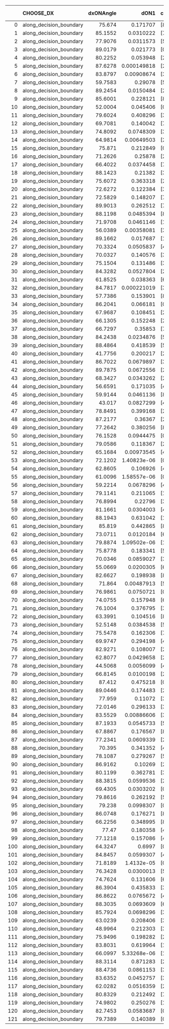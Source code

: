 |     | CHOOSE_DX               |   dxONAngle |        dON1 | cIDON1   |   dON_patch_1 |   nTON |         dON |   dxOFFAngle |       dOFF1 | cIDOFF1   |   dOFF_patch_1 |   nTOFF |        dOFF | SUCCESS   |   nExp |   dual_point_id |   subpoint_time_seconds |   total_execution_time |        logp |         dOFF/dON | Vote dOFF>dON   |
|----:|:------------------------|------------:|------------:|:---------|--------------:|-------:|------------:|-------------:|------------:|:----------|---------------:|--------:|------------:|:----------|-------:|----------------:|------------------------:|-----------------------:|------------:|-----------------:|:----------------|
|   0 | along_decision_boundary |     75.674  | 0.171707    | [8 9]    |   0.171707    |      1 | 0.171707    |      77.9077 | 0.0374459   | [8 9]     |    0.0374459   |       1 | 0.0374459   | False     |      1 |               2 |                1.49774  |                3.53773 |  0          |      0.21808     | False           |
|   1 | along_decision_boundary |     85.1552 | 0.0310222   | [7 9]    |   0.0310222   |      1 | 0.0310222   |      89.9161 | 0.0609123   | [7 9]     |    0.0609123   |       1 | 0.0609123   | True      |      2 |               4 |                0.99078  |                5.89508 | -0.5        |      1.96351     | True            |
|   2 | along_decision_boundary |     77.9076 | 0.0311573   | [5 7]    |   0.0311573   |      1 | 0.0311573   |      68.7885 | 0.602326    | [5 7]     |    0.602326    |       1 | 0.602326    | True      |      3 |               5 |                2.68587  |                8.58482 | -0          |     19.3318      | True            |
|   3 | along_decision_boundary |     89.0179 | 0.021773    | [0 9]    |   0.021773    |      1 | 0.021773    |      59.2658 | 0.00020769  | [1 9]     |    0.00020769  |       1 | 0.00020769  | False     |      4 |               7 |                0.774441 |               10.6839  | -0.166667   |      0.00953887  | False           |
|   4 | along_decision_boundary |     80.2252 | 0.053948    | [2 6]    |   0.053948    |      1 | 0.053948    |      80.864  | 0.136284    | [2 6]     |    0.136284    |       1 | 0.136284    | True      |      5 |              12 |                2.10958  |               17.0585  | -0          |      2.52621     | True            |
|   5 | along_decision_boundary |     87.6278 | 0.000149818 | [2 6]    |   0.000149818 |      1 | 0.000149818 |      88.1038 | 0.000189272 | [2 6]     |    0.000189272 |       1 | 0.000189272 | True      |      6 |              13 |                0.651922 |               17.7154  | -0.1        |      1.26335     | True            |
|   6 | along_decision_boundary |     83.8797 | 0.00908674  | [3 6]    |   0.00908674  |      1 | 0.00908674  |      74.0514 | 0.104887    | [3 6]     |    0.104887    |       1 | 0.104887    | True      |      7 |              14 |                1.14142  |               18.8638  | -0.333333   |     11.5429      | True            |
|   7 | along_decision_boundary |     59.7583 | 0.29078     | [5 7]    |   0.29078     |      1 | 0.29078     |      42.1059 | 0.158744    | [5 7]     |    0.158744    |       1 | 0.158744    | False     |      8 |              15 |                2.45994  |               21.3277  | -0.642857   |      0.545926    | False           |
|   8 | along_decision_boundary |     89.2454 | 0.0150484   | [2 7]    |   0.0150484   |      1 | 0.0150484   |      84.4238 | 0.0378896   | [2 7]     |    0.0378896   |       1 | 0.0378896   | True      |      9 |              16 |                0.781729 |               22.1144  | -0.25       |      2.51785     | True            |
|   9 | along_decision_boundary |     85.6001 | 0.228121    | [8 9]    |   0.228121    |      1 | 0.228121    |      75.0904 | 0.0919104   | [8 9]     |    0.0919104   |       1 | 0.0919104   | False     |     10 |              19 |                1.10857  |               27.3039  | -0.5        |      0.402903    | False           |
|  10 | along_decision_boundary |     52.0004 | 0.045406    | [0 8]    |   0.045406    |      1 | 0.045406    |      56.5336 | 2.15943e-05 | [1 8]     |    2.15943e-05 |       1 | 2.15943e-05 | False     |     11 |              20 |                0.627707 |               27.9356  | -0.2        |      0.000475582 | False           |
|  11 | along_decision_boundary |     79.6024 | 0.408296    | [3 6]    |   0.408296    |      1 | 0.408296    |      77.1035 | 0.137418    | [3 6]     |    0.137418    |       1 | 0.137418    | False     |     12 |              23 |                1.71908  |               34.7805  | -0.0454545  |      0.336565    | False           |
|  12 | along_decision_boundary |     69.7081 | 0.140042    | [7 9]    |   0.140042    |      1 | 0.140042    |      78.6283 | 0.021207    | [7 9]     |    0.021207    |       1 | 0.021207    | False     |     13 |              25 |                0.909293 |               37.8579  | -0          |      0.151434    | False           |
|  13 | along_decision_boundary |     74.8092 | 0.0748309   | [3 7]    |   0.0748309   |      1 | 0.0748309   |      66.4637 | 0.215084    | [3 7]     |    0.215084    |       1 | 0.215084    | True      |     14 |              26 |                1.26093  |               39.1228  | -0.0384615  |      2.87427     | True            |
|  14 | along_decision_boundary |     64.9814 | 0.00649503  | [2 5]    |   0.00649503  |      1 | 0.00649503  |      66.0764 | 0.00711843  | [2 5]     |    0.00711843  |       1 | 0.00711843  | True      |     15 |              29 |                0.6161   |               41.1824  | -0          |      1.09598     | True            |
|  15 | along_decision_boundary |     75.871  | 0.212849    | [0 1]    |   0.212849    |      1 | 0.212849    |      78.217  | 0.226184    | [0 1]     |    0.226184    |       1 | 0.226184    | True      |     16 |              31 |                1.08068  |               43.0261  | -0.0333333  |      1.06265     | True            |
|  16 | along_decision_boundary |     71.2626 | 0.25878     | [2 9]    |   0.25878     |      1 | 0.25878     |      75.8951 | 0.0588147   | [2 9]     |    0.0588147   |       1 | 0.0588147   | False     |     17 |              32 |                1.15961  |               44.1888  | -0.125      |      0.227277    | False           |
|  17 | along_decision_boundary |     66.4022 | 0.0374458   | [7 9]    |   0.0374458   |      1 | 0.0374458   |      70.6033 | 0.0671418   | [7 9]     |    0.0671418   |       1 | 0.0671418   | True      |     18 |              33 |                0.931063 |               45.1239  | -0.0294118  |      1.79304     | True            |
|  18 | along_decision_boundary |     88.1423 | 0.21382     | [3 5]    |   0.21382     |      1 | 0.21382     |      67.9421 | 0.0907295   | [3 5]     |    0.0907295   |       1 | 0.0907295   | False     |     19 |              36 |                1.39481  |               50.6186  | -0.111111   |      0.424327    | False           |
|  19 | along_decision_boundary |     75.6072 | 0.363318    | [2 7]    |   0.363318    |      1 | 0.363318    |      76.6172 | 0.191363    | [2 7]     |    0.191363    |       1 | 0.191363    | False     |     20 |              37 |                1.68463  |               52.3071  | -0.0263158  |      0.526709    | False           |
|  20 | along_decision_boundary |     72.6272 | 0.122384    | [3 6]    |   0.122384    |      1 | 0.122384    |      86.3385 | 0.327781    | [3 6]     |    0.327781    |       1 | 0.327781    | True      |     21 |              38 |                2.05777  |               54.3679  | -0          |      2.6783      | True            |
|  21 | along_decision_boundary |     72.5829 | 0.148207    | [7 9]    |   0.148207    |      1 | 0.148207    |      65.2441 | 0.00782737  | [7 9]     |    0.00782737  |       1 | 0.00782737  | False     |     22 |              40 |                1.28308  |               56.9193  | -0.0238095  |      0.0528139   | False           |
|  22 | along_decision_boundary |     89.9013 | 0.262512    | [7 9]    |   0.262512    |      1 | 0.262512    |      80.9191 | 0.114701    | [7 9]     |    0.114701    |       1 | 0.114701    | False     |     23 |              41 |                1.39893  |               58.3222  | -0          |      0.436935    | False           |
|  23 | along_decision_boundary |     88.1198 | 0.0485394   | [8 9]    |   0.0485394   |      1 | 0.0485394   |      74.9018 | 0.0835795   | [8 9]     |    0.0835795   |       1 | 0.0835795   | True      |     24 |              42 |                1.25832  |               59.5856  | -0.0217391  |      1.72189     | True            |
|  24 | along_decision_boundary |     71.9708 | 0.0461146   | [1 9]    |   0.0461146   |      1 | 0.0461146   |      62.778  | 6.22029e-06 | [1 9]     |    6.22029e-06 |       1 | 6.22029e-06 | False     |     25 |              44 |                0.945726 |               63.5793  | -0          |      0.000134888 | False           |
|  25 | along_decision_boundary |     56.0389 | 0.00358081  | [3 7]    |   0.00358081  |      1 | 0.00358081  |      69.7193 | 0.0622413   | [3 7]     |    0.0622413   |       1 | 0.0622413   | True      |     26 |              46 |                0.954254 |               66.2133  | -0.02       |     17.3819      | True            |
|  26 | along_decision_boundary |     89.1662 | 0.017687    | [1 3]    |   0.017687    |      1 | 0.017687    |      83.2407 | 0.00038952  | [1 3]     |    0.00038952  |       1 | 0.00038952  | False     |     27 |              48 |                0.760466 |               69.0118  | -0          |      0.022023    | False           |
|  27 | along_decision_boundary |     70.3324 | 0.0505837   | [4 7]    |   0.0505837   |      1 | 0.0505837   |      70.7211 | 0.0916162   | [4 7]     |    0.0916162   |       1 | 0.0916162   | True      |     28 |              51 |                1.40857  |               73.8851  | -0.0185185  |      1.81118     | True            |
|  28 | along_decision_boundary |     70.0327 | 0.140576    | [3 6]    |   0.140576    |      1 | 0.140576    |      72.9533 | 0.0377491   | [3 6]     |    0.0377491   |       1 | 0.0377491   | False     |     29 |              53 |                0.895315 |               80.1994  | -0          |      0.268531    | False           |
|  29 | along_decision_boundary |     75.1504 | 0.131486    | [3 5]    |   0.131486    |      1 | 0.131486    |      56.572  | 0.0985721   | [3 5]     |    0.0985721   |       1 | 0.0985721   | False     |     30 |              54 |                1.68725  |               81.8907  | -0.0172414  |      0.749679    | False           |
|  30 | along_decision_boundary |     84.3282 | 0.0527804   | [2 4]    |   0.0527804   |      1 | 0.0527804   |      83.9759 | 0.532992    | [2 4]     |    0.532992    |       1 | 0.532992    | True      |     31 |              56 |                3.49357  |               85.4338  | -0.0666667  |     10.0983      | True            |
|  31 | along_decision_boundary |     61.8525 | 0.038363    | [6 9]    |   0.038363    |      1 | 0.038363    |      66.4454 | 0.151457    | [6 9]     |    0.151457    |       1 | 0.151457    | True      |     32 |              57 |                0.946367 |               86.3841  | -0.016129   |      3.94801     | True            |
|  32 | along_decision_boundary |     84.7817 | 0.000221019 | [3 9]    |   0.000221019 |      1 | 0.000221019 |      85.5278 | 0.0148131   | [3 9]     |    0.0148131   |       1 | 0.0148131   | True      |     33 |              58 |                0.605217 |               86.9943  | -0          |     67.0221      | True            |
|  33 | along_decision_boundary |     57.7386 | 0.153901    | [8 9]    |   0.153901    |      1 | 0.153901    |      65.0295 | 0.0945643   | [8 9]     |    0.0945643   |       1 | 0.0945643   | False     |     34 |              59 |                1.86968  |               88.8689  | -0.0151515  |      0.614448    | False           |
|  34 | along_decision_boundary |     86.2041 | 0.066181    | [0 7]    |   0.066181    |      1 | 0.066181    |      77.4214 | 0.383013    | [1 7]     |    0.383013    |       1 | 0.383013    | True      |     35 |              61 |                1.09797  |               91.7333  | -0          |      5.78735     | True            |
|  35 | along_decision_boundary |     67.9687 | 0.108451    | [2 4]    |   0.108451    |      1 | 0.108451    |      88.0205 | 0.0643366   | [2 4]     |    0.0643366   |       1 | 0.0643366   | False     |     36 |              62 |                1.03767  |               92.776   | -0.0142857  |      0.593231    | False           |
|  36 | along_decision_boundary |     66.1305 | 0.152248    | [2 9]    |   0.152248    |      1 | 0.152248    |      70.6867 | 0.304366    | [2 9]     |    0.304366    |       1 | 0.304366    | True      |     37 |              64 |                1.58082  |               94.4004  | -0          |      1.99915     | True            |
|  37 | along_decision_boundary |     66.7297 | 0.35853     | [7 9]    |   0.35853     |      1 | 0.35853     |      81.8637 | 0.428564    | [7 9]     |    0.428564    |       1 | 0.428564    | True      |     38 |              65 |                2.718    |               97.1224  | -0.0135135  |      1.19533     | True            |
|  38 | along_decision_boundary |     84.2438 | 0.0234876   | [5 6]    |   0.0234876   |      1 | 0.0234876   |      82.2184 | 0.168739    | [5 6]     |    0.168739    |       1 | 0.168739    | True      |     39 |              66 |                0.864957 |               97.9913  | -0.0526316  |      7.18419     | True            |
|  39 | along_decision_boundary |     88.4864 | 0.418539    | [5 6]    |   0.418539    |      1 | 0.418539    |      67.8653 | 0.0637575   | [5 6]     |    0.0637575   |       1 | 0.0637575   | False     |     40 |              67 |                3.40669  |              101.403   | -0.115385   |      0.152334    | False           |
|  40 | along_decision_boundary |     41.7756 | 0.200217    | [2 4]    |   0.200217    |      1 | 0.200217    |      40.6046 | 0.0980298   | [2 4]     |    0.0980298   |       1 | 0.0980298   | False     |     41 |              68 |                2.08284  |              103.49    | -0.05       |      0.489617    | False           |
|  41 | along_decision_boundary |     86.7022 | 0.0679897   | [3 7]    |   0.0679897   |      1 | 0.0679897   |      78.5576 | 0.0774055   | [3 7]     |    0.0774055   |       1 | 0.0774055   | True      |     42 |              69 |                2.11799  |              105.612   | -0.0121951  |      1.13849     | True            |
|  42 | along_decision_boundary |     89.7875 | 0.0672556   | [2 4]    |   0.0672556   |      1 | 0.0672556   |      78.4579 | 0.0174026   | [2 4]     |    0.0174026   |       1 | 0.0174026   | False     |     43 |              72 |                1.01528  |              109.734   | -0.047619   |      0.258753    | False           |
|  43 | along_decision_boundary |     68.3427 | 0.0343262   | [2 7]    |   0.0343262   |      1 | 0.0343262   |      63.8293 | 0.306851    | [2 7]     |    0.306851    |       1 | 0.306851    | True      |     44 |              75 |                1.32806  |              112.309   | -0.0116279  |      8.93925     | True            |
|  44 | along_decision_boundary |     56.6591 | 0.171035    | [4 7]    |   0.171035    |      1 | 0.171035    |      58.7632 | 0.0965182   | [4 7]     |    0.0965182   |       1 | 0.0965182   | False     |     45 |              76 |                2.34475  |              114.66    | -0.0454545  |      0.56432     | False           |
|  45 | along_decision_boundary |     59.9144 | 0.0461136   | [8 9]    |   0.0461136   |      1 | 0.0461136   |      63.6493 | 0.115917    | [8 9]     |    0.115917    |       1 | 0.115917    | True      |     46 |              78 |                1.142    |              116.909   | -0.0111111  |      2.51373     | True            |
|  46 | along_decision_boundary |     43.017  | 0.0827299   | [4 7]    |   0.0827299   |      1 | 0.0827299   |      64.1016 | 0.00736417  | [4 7]     |    0.00736417  |       1 | 0.00736417  | False     |     47 |              79 |                0.744281 |              117.658   | -0.0434783  |      0.0890146   | False           |
|  47 | along_decision_boundary |     78.8491 | 0.399168    | [2 8]    |   0.399168    |      1 | 0.399168    |      73.845  | 0.359627    | [2 8]     |    0.359627    |       1 | 0.359627    | False     |     48 |              80 |                2.33211  |              119.995   | -0.0106383  |      0.900944    | False           |
|  48 | along_decision_boundary |     87.2177 | 0.36367     | [2 4]    |   0.36367     |      1 | 0.36367     |      61.4461 | 0.120673    | [2 4]     |    0.120673    |       1 | 0.120673    | False     |     49 |              81 |                1.29481  |              121.293   | -0          |      0.331821    | False           |
|  49 | along_decision_boundary |     77.2642 | 0.380256    | [8 9]    |   0.380256    |      1 | 0.380256    |      69.6921 | 0.587435    | [8 9]     |    0.587435    |       1 | 0.587435    | True      |     50 |              84 |                4.02253  |              128.03    | -0.0102041  |      1.54484     | True            |
|  50 | along_decision_boundary |     76.1528 | 0.0944475   | [0 1]    |   0.0944475   |      1 | 0.0944475   |      82.5212 | 0.00238404  | [0 1]     |    0.00238404  |       1 | 0.00238404  | False     |     51 |              85 |                1.13242  |              129.167   | -0          |      0.0252419   | False           |
|  51 | along_decision_boundary |     79.0586 | 0.118367    | [2 4]    |   0.118367    |      1 | 0.118367    |      78.3176 | 0.0362055   | [2 4]     |    0.0362055   |       1 | 0.0362055   | False     |     52 |              87 |                1.1487   |              132.071   | -0.00980392 |      0.305875    | False           |
|  52 | along_decision_boundary |     65.1684 | 0.00973545  | [4 7]    |   0.00973545  |      1 | 0.00973545  |      75.9935 | 0.176646    | [4 7]     |    0.176646    |       1 | 0.176646    | True      |     53 |              88 |                1.10153  |              133.179   | -0.0384615  |     18.1446      | True            |
|  53 | along_decision_boundary |     72.1202 | 1.40823e-06 | [0 8]    |   1.40823e-06 |      1 | 1.40823e-06 |      87.5702 | 0.223859    | [1 8]     |    0.223859    |       1 | 0.223859    | True      |     54 |              91 |                1.71544  |              136.43    | -0.00943396 | 158965           | True            |
|  54 | along_decision_boundary |     62.8605 | 0.106926    | [4 8]    |   0.106926    |      1 | 0.106926    |      77.4411 | 0.424454    | [4 8]     |    0.424454    |       1 | 0.424454    | True      |     55 |              94 |                1.88792  |              138.388   | -0          |      3.96961     | True            |
|  55 | along_decision_boundary |     61.0096 | 1.58557e-06 | [0 9]    |   1.58557e-06 |      1 | 1.58557e-06 |      89.9143 | 0.074681    | [1 9]     |    0.074681    |       1 | 0.074681    | True      |     56 |              99 |                0.790693 |              145.692   | -0.00909091 |  47100.5         | True            |
|  56 | along_decision_boundary |     59.2214 | 0.0678296   | [4 7]    |   0.0678296   |      1 | 0.0678296   |      63.6118 | 0.0275335   | [4 7]     |    0.0275335   |       1 | 0.0275335   | False     |     57 |             100 |                0.92919  |              146.625   | -0.0357143  |      0.405922    | False           |
|  57 | along_decision_boundary |     79.1141 | 0.211065    | [1 9]    |   0.211065    |      1 | 0.211065    |      79.4227 | 0.0538505   | [0 9]     |    0.0538505   |       1 | 0.0538505   | False     |     58 |             102 |                1.64378  |              149.899   | -0.00877193 |      0.255137    | False           |
|  58 | along_decision_boundary |     76.8994 | 0.22796     | [3 9]    |   0.22796     |      1 | 0.22796     |      80.5054 | 0.435208    | [3 9]     |    0.435208    |       1 | 0.435208    | True      |     59 |             104 |                3.35846  |              153.287   | -0          |      1.90914     | True            |
|  59 | along_decision_boundary |     81.1661 | 0.0304003   | [4 7]    |   0.0304003   |      1 | 0.0304003   |      77.0058 | 0.188833    | [4 7]     |    0.188833    |       1 | 0.188833    | True      |     60 |             105 |                1.29798  |              154.59    | -0.00847458 |      6.21153     | True            |
|  60 | along_decision_boundary |     88.1943 | 0.631042    | [1 9]    |   0.631042    |      1 | 0.631042    |      48.0934 | 2.84512e-05 | [1 9]     |    2.84512e-05 |       1 | 2.84512e-05 | False     |     61 |             106 |                3.62011  |              158.214   | -0.0333333  |      4.50861e-05 | False           |
|  61 | along_decision_boundary |     85.819  | 0.442865    | [8 9]    |   0.442865    |      1 | 0.442865    |      84.5827 | 0.476516    | [8 9]     |    0.476516    |       1 | 0.476516    | True      |     62 |             108 |                2.12592  |              162.806   | -0.00819672 |      1.07598     | True            |
|  62 | along_decision_boundary |     73.0711 | 0.0120184   | [6 9]    |   0.0120184   |      1 | 0.0120184   |      74.5379 | 0.168023    | [6 9]     |    0.168023    |       1 | 0.168023    | True      |     63 |             110 |                1.36175  |              164.196   | -0.0322581  |     13.9805      | True            |
|  63 | along_decision_boundary |     79.8874 | 1.09502e-06 | [1 9]    |   1.09502e-06 |      1 | 1.09502e-06 |      83.8228 | 0.09604     | [1 9]     |    0.09604     |       1 | 0.09604     | True      |     64 |             111 |                1.10826  |              165.308   | -0.0714286  |  87705.8         | True            |
|  64 | along_decision_boundary |     75.8778 | 0.183341    | [5 8]    |   0.183341    |      1 | 0.183341    |      58.9441 | 0.0388312   | [5 8]     |    0.0388312   |       1 | 0.0388312   | False     |     65 |             112 |                1.53551  |              166.849   | -0.125      |      0.211798    | False           |
|  65 | along_decision_boundary |     70.0346 | 0.0859027   | [3 6]    |   0.0859027   |      1 | 0.0859027   |      84.915  | 0.242635    | [3 6]     |    0.242635    |       1 | 0.242635    | True      |     66 |             113 |                1.8387   |              168.692   | -0.0692308  |      2.82454     | True            |
|  66 | along_decision_boundary |     55.0669 | 0.0200305   | [6 7]    |   0.0200305   |      1 | 0.0200305   |      71.1358 | 0.0317788   | [6 7]     |    0.0317788   |       1 | 0.0317788   | True      |     67 |             114 |                0.719226 |              169.416   | -0.121212   |      1.58652     | True            |
|  67 | along_decision_boundary |     82.6627 | 0.198938    | [8 9]    |   0.198938    |      1 | 0.198938    |      73.2636 | 0.392111    | [8 9]     |    0.392111    |       1 | 0.392111    | True      |     68 |             116 |                2.01966  |              172.808   | -0.186567   |      1.97102     | True            |
|  68 | along_decision_boundary |     71.864  | 0.00487913  | [5 6]    |   0.00487913  |      1 | 0.00487913  |      79.0064 | 0.020739    | [5 6]     |    0.020739    |       1 | 0.020739    | True      |     69 |             118 |                0.846089 |              176.581   | -0.264706   |      4.25056     | True            |
|  69 | along_decision_boundary |     76.9861 | 0.0750721   | [0 1]    |   0.0750721   |      1 | 0.0750721   |      85.5595 | 0.852513    | [0 1]     |    0.852513    |       1 | 0.852513    | True      |     70 |             119 |                2.38768  |              178.973   | -0.355072   |     11.3559      | True            |
|  70 | along_decision_boundary |     74.0755 | 0.157948    | [6 9]    |   0.157948    |      1 | 0.157948    |      81.1091 | 0.047325    | [6 9]     |    0.047325    |       1 | 0.047325    | False     |     71 |             121 |                0.862733 |              179.862   | -0.457143   |      0.299624    | False           |
|  71 | along_decision_boundary |     76.1004 | 0.376795    | [3 5]    |   0.376795    |      1 | 0.376795    |      75.3098 | 0.210021    | [3 5]     |    0.210021    |       1 | 0.210021    | False     |     72 |             122 |                1.5792   |              181.445   | -0.34507    |      0.557388    | False           |
|  72 | along_decision_boundary |     63.3991 | 0.104516    | [8 9]    |   0.104516    |      1 | 0.104516    |      48.2597 | 0.113236    | [8 9]     |    0.113236    |       1 | 0.113236    | True      |     73 |             123 |                1.15607  |              182.605   | -0.25       |      1.08343     | True            |
|  73 | along_decision_boundary |     52.5148 | 0.0384538   | [5 9]    |   0.0384538   |      1 | 0.0384538   |      61.3942 | 0.250873    | [5 9]     |    0.250873    |       1 | 0.250873    | True      |     74 |             124 |                1.45755  |              184.067   | -0.335616   |      6.52401     | True            |
|  74 | along_decision_boundary |     75.5478 | 0.162306    | [7 9]    |   0.162306    |      1 | 0.162306    |      59.4458 | 0.273554    | [7 9]     |    0.273554    |       1 | 0.273554    | True      |     75 |             125 |                1.94716  |              186.018   | -0.432432   |      1.68542     | True            |
|  75 | along_decision_boundary |     69.9747 | 0.294198    | [4 6]    |   0.294198    |      1 | 0.294198    |      73.983  | 0.34582     | [4 6]     |    0.34582     |       1 | 0.34582     | True      |     76 |             127 |                2.11398  |              188.162   | -0.54       |      1.17547     | True            |
|  76 | along_decision_boundary |     82.9271 | 0.108007    | [2 7]    |   0.108007    |      1 | 0.108007    |      76.3594 | 0.00378374  | [2 7]     |    0.00378374  |       1 | 0.00378374  | False     |     77 |             129 |                0.860034 |              190.564   | -0.657895   |      0.0350323   | False           |
|  77 | along_decision_boundary |     62.8077 | 0.0429658   | [2 4]    |   0.0429658   |      1 | 0.0429658   |      81.0133 | 0.131112    | [2 4]     |    0.131112    |       1 | 0.131112    | True      |     78 |             132 |                0.735273 |              191.365   | -0.525974   |      3.05155     | True            |
|  78 | along_decision_boundary |     44.5068 | 0.0056099   | [4 7]    |   0.0056099   |      1 | 0.0056099   |      54.2751 | 0.136728    | [4 7]     |    0.136728    |       1 | 0.136728    | True      |     79 |             133 |                0.725015 |              192.094   | -0.641026   |     24.3726      | True            |
|  79 | along_decision_boundary |     66.8145 | 0.0100198   | [2 7]    |   0.0100198   |      1 | 0.0100198   |      69.0776 | 0.268893    | [2 7]     |    0.268893    |       1 | 0.268893    | True      |     80 |             134 |                1.54728  |              193.646   | -0.765823   |     26.8361      | True            |
|  80 | along_decision_boundary |     87.412  | 0.475218    | [0 2]    |   0.475218    |      1 | 0.475218    |      69.2614 | 0.0735407   | [1 2]     |    0.0735407   |       1 | 0.0735407   | False     |     81 |             136 |                1.69642  |              196.278   | -0.9        |      0.154752    | False           |
|  81 | along_decision_boundary |     89.0446 | 0.174483    | [2 4]    |   0.174483    |      1 | 0.174483    |      77.5879 | 0.156216    | [2 4]     |    0.156216    |       1 | 0.156216    | False     |     82 |             137 |                1.52061  |              197.804   | -0.746914   |      0.895308    | False           |
|  82 | along_decision_boundary |     77.959  | 0.11072     | [3 9]    |   0.11072     |      1 | 0.11072     |      61.402  | 0.13702     | [3 9]     |    0.13702     |       1 | 0.13702     | True      |     83 |             138 |                1.35785  |              199.167   | -0.609756   |      1.23754     | True            |
|  83 | along_decision_boundary |     72.0146 | 0.296133    | [3 8]    |   0.296133    |      1 | 0.296133    |      70.5231 | 0.0619939   | [3 8]     |    0.0619939   |       1 | 0.0619939   | False     |     84 |             139 |                1.50884  |              200.68    | -0.728916   |      0.209345    | False           |
|  84 | along_decision_boundary |     83.5529 | 0.00886606  | [3 7]    |   0.00886606  |      1 | 0.00886606  |      80.7172 | 0.0259817   | [3 7]     |    0.0259817   |       1 | 0.0259817   | True      |     85 |             140 |                0.575413 |              201.259   | -0.595238   |      2.93047     | True            |
|  85 | along_decision_boundary |     87.1933 | 0.0545733   | [5 7]    |   0.0545733   |      1 | 0.0545733   |      75.8896 | 0.066333    | [5 7]     |    0.066333    |       1 | 0.066333    | True      |     86 |             141 |                1.52326  |              202.787   | -0.711765   |      1.21548     | True            |
|  86 | along_decision_boundary |     67.8867 | 0.176567    | [8 9]    |   0.176567    |      1 | 0.176567    |      75.1093 | 0.00363949  | [8 9]     |    0.00363949  |       1 | 0.00363949  | False     |     87 |             142 |                1.25548  |              204.047   | -0.837209   |      0.0206125   | False           |
|  87 | along_decision_boundary |     77.2341 | 0.0609339   | [2 6]    |   0.0609339   |      1 | 0.0609339   |      87.3353 | 0.0140024   | [2 6]     |    0.0140024   |       1 | 0.0140024   | False     |     88 |             143 |                0.608462 |              204.66    | -0.695402   |      0.229796    | False           |
|  88 | along_decision_boundary |     70.395  | 0.341352    | [4 5]    |   0.341352    |      1 | 0.341352    |      66.5432 | 0.0428027   | [4 5]     |    0.0428027   |       1 | 0.0428027   | False     |     89 |             145 |                1.55687  |              206.256   | -0.568182   |      0.125391    | False           |
|  89 | along_decision_boundary |     78.1087 | 0.279267    | [5 7]    |   0.279267    |      1 | 0.279267    |      80.7269 | 0.123633    | [5 7]     |    0.123633    |       1 | 0.123633    | False     |     90 |             147 |                1.97139  |              211.27    | -0.455056   |      0.442704    | False           |
|  90 | along_decision_boundary |     86.9162 | 0.10269     | [2 5]    |   0.10269     |      1 | 0.10269     |      83.3772 | 0.0358131   | [2 5]     |    0.0358131   |       1 | 0.0358131   | False     |     91 |             151 |                1.1457   |              215.049   | -0.355556   |      0.34875     | False           |
|  91 | along_decision_boundary |     80.1199 | 0.362781    | [3 5]    |   0.362781    |      1 | 0.362781    |      51.8344 | 0.0367457   | [3 5]     |    0.0367457   |       1 | 0.0367457   | False     |     92 |             152 |                1.82156  |              216.875   | -0.269231   |      0.101289    | False           |
|  92 | along_decision_boundary |     88.3815 | 0.0599536   | [2 3]    |   0.0599536   |      1 | 0.0599536   |      87.5824 | 0.253434    | [2 3]     |    0.253434    |       1 | 0.253434    | True      |     93 |             153 |                1.52918  |              218.408   | -0.195652   |      4.22716     | True            |
|  93 | along_decision_boundary |     69.4305 | 0.0303202   | [0 1]    |   0.0303202   |      1 | 0.0303202   |      75.1135 | 0.15652     | [0 1]     |    0.15652     |       1 | 0.15652     | True      |     94 |             154 |                0.72874  |              219.141   | -0.263441   |      5.16224     | True            |
|  94 | along_decision_boundary |     79.8616 | 0.262192    | [5 7]    |   0.262192    |      1 | 0.262192    |      76.9206 | 0.147643    | [5 7]     |    0.147643    |       1 | 0.147643    | False     |     95 |             161 |                1.00404  |              228.639   | -0.340426   |      0.563109    | False           |
|  95 | along_decision_boundary |     79.238  | 0.0998307   | [0 1]    |   0.0998307   |      1 | 0.0998307   |      69.4355 | 0.0488592   | [0 1]     |    0.0488592   |       1 | 0.0488592   | False     |     96 |             162 |                1.01854  |              229.662   | -0.257895   |      0.489421    | False           |
|  96 | along_decision_boundary |     86.0748 | 0.176271    | [8 9]    |   0.176271    |      1 | 0.176271    |      73.5956 | 0.0108108   | [8 9]     |    0.0108108   |       1 | 0.0108108   | False     |     97 |             164 |                1.2384   |              230.929   | -0.1875     |      0.0613303   | False           |
|  97 | along_decision_boundary |     66.2256 | 0.348995    | [8 9]    |   0.348995    |      1 | 0.348995    |      52.9184 | 0.393936    | [8 9]     |    0.393936    |       1 | 0.393936    | True      |     98 |             165 |                1.60985  |              232.543   | -0.128866   |      1.12877     | True            |
|  98 | along_decision_boundary |     77.47   | 0.180358    | [4 7]    |   0.180358    |      1 | 0.180358    |      68.823  | 0.0773974   | [4 7]     |    0.0773974   |       1 | 0.0773974   | False     |     99 |             167 |                1.71525  |              234.287   | -0.183673   |      0.429133    | False           |
|  99 | along_decision_boundary |     77.1218 | 0.157086    | [4 7]    |   0.157086    |      1 | 0.157086    |      78.6532 | 0.507048    | [4 7]     |    0.507048    |       1 | 0.507048    | True      |    100 |             168 |                4.07021  |              238.361   | -0.126263   |      3.22784     | True            |
| 100 | along_decision_boundary |     64.3247 | 0.6997      | [0 2]    |   0.6997      |      1 | 0.6997      |      69.1601 | 3.43842e-06 | [1 2]     |    3.43842e-06 |       1 | 3.43842e-06 | False     |    101 |             172 |                2.27961  |              243.677   | -0.18       |      4.91414e-06 | False           |
| 101 | along_decision_boundary |     84.8457 | 0.0599307   | [4 6]    |   0.0599307   |      1 | 0.0599307   |      88.1145 | 0.146958    | [4 6]     |    0.146958    |       1 | 0.146958    | True      |    102 |             173 |                0.752065 |              244.433   | -0.123762   |      2.45214     | True            |
| 102 | along_decision_boundary |     71.8189 | 1.4132e-05  | [0 8]    |   1.4132e-05  |      1 | 1.4132e-05  |      88.4408 | 0.171269    | [1 8]     |    0.171269    |       1 | 0.171269    | True      |    103 |             176 |                1.10656  |              250.838   | -0.176471   |  12119.2         | True            |
| 103 | along_decision_boundary |     76.3428 | 0.0300013   | [5 7]    |   0.0300013   |      1 | 0.0300013   |      76.0149 | 0.0251936   | [5 7]     |    0.0251936   |       1 | 0.0251936   | False     |    104 |             177 |                0.560606 |              251.403   | -0.237864   |      0.83975     | False           |
| 104 | along_decision_boundary |     74.7624 | 0.131606    | [6 7]    |   0.131606    |      1 | 0.131606    |      83.6425 | 0.351409    | [6 7]     |    0.351409    |       1 | 0.351409    | True      |    105 |             179 |                2.32421  |              253.764   | -0.173077   |      2.67016     | True            |
| 105 | along_decision_boundary |     86.3904 | 0.435833    | [3 6]    |   0.435833    |      1 | 0.435833    |      59.8901 | 0.102469    | [3 6]     |    0.102469    |       1 | 0.102469    | False     |    106 |             182 |                3.06952  |              262.358   | -0.233333   |      0.235111    | False           |
| 106 | along_decision_boundary |     86.8622 | 0.0765672   | [4 8]    |   0.0765672   |      1 | 0.0765672   |      87.4655 | 0.0243739   | [4 8]     |    0.0243739   |       1 | 0.0243739   | False     |    107 |             184 |                0.833227 |              263.223   | -0.169811   |      0.318334    | False           |
| 107 | along_decision_boundary |     88.3035 | 0.0693609   | [6 9]    |   0.0693609   |      1 | 0.0693609   |      87.3239 | 0.14392     | [6 9]     |    0.14392     |       1 | 0.14392     | True      |    108 |             186 |                1.01842  |              264.278   | -0.116822   |      2.07494     | True            |
| 108 | along_decision_boundary |     85.7924 | 0.0698296   | [3 7]    |   0.0698296   |      1 | 0.0698296   |      66.4852 | 0.106395    | [3 7]     |    0.106395    |       1 | 0.106395    | True      |    109 |             189 |                1.4108   |              266.973   | -0.166667   |      1.52364     | True            |
| 109 | along_decision_boundary |     63.0239 | 0.208406    | [3 4]    |   0.208406    |      1 | 0.208406    |      62.4847 | 0.252641    | [3 4]     |    0.252641    |       1 | 0.252641    | True      |    110 |             190 |                2.81536  |              269.792   | -0.224771   |      1.21225     | True            |
| 110 | along_decision_boundary |     48.9964 | 0.212303    | [3 6]    |   0.212303    |      1 | 0.212303    |      63.6379 | 0.14628     | [3 6]     |    0.14628     |       1 | 0.14628     | False     |    111 |             191 |                1.40858  |              271.206   | -0.290909   |      0.689013    | False           |
| 111 | along_decision_boundary |     75.9496 | 0.198282    | [2 8]    |   0.198282    |      1 | 0.198282    |      76.5654 | 0.0267421   | [2 8]     |    0.0267421   |       1 | 0.0267421   | False     |    112 |             192 |                1.57715  |              272.787   | -0.220721   |      0.134869    | False           |
| 112 | along_decision_boundary |     83.8031 | 0.619964    | [1 7]    |   0.619964    |      1 | 0.619964    |      58.6592 | 0.00867391  | [0 7]     |    0.00867391  |       1 | 0.00867391  | False     |    113 |             193 |                2.71302  |              275.504   | -0.160714   |      0.013991    | False           |
| 113 | along_decision_boundary |     66.0997 | 5.33268e-06 | [1 9]    |   5.33268e-06 |      1 | 5.33268e-06 |      71.3482 | 5.78887e-06 | [0 9]     |    5.78887e-06 |       1 | 5.78887e-06 | True      |    114 |             194 |                0.545442 |              276.054   | -0.110619   |      1.08555     | True            |
| 114 | along_decision_boundary |     88.3114 | 0.871283    | [2 7]    |   0.871283    |      1 | 0.871283    |      65.162  | 0.362564    | [2 7]     |    0.362564    |       1 | 0.362564    | False     |    115 |             195 |                4.06675  |              280.124   | -0.157895   |      0.416126    | False           |
| 115 | along_decision_boundary |     88.4736 | 0.0861153   | [3 6]    |   0.0861153   |      1 | 0.0861153   |      76.8254 | 0.00231028  | [3 6]     |    0.00231028  |       1 | 0.00231028  | False     |    116 |             196 |                0.866528 |              280.996   | -0.108696   |      0.0268278   | False           |
| 116 | along_decision_boundary |     83.6352 | 0.0452757   | [3 5]    |   0.0452757   |      1 | 0.0452757   |      78.1748 | 0.260973    | [3 5]     |    0.260973    |       1 | 0.260973    | True      |    117 |             198 |                2.19094  |              283.876   | -0.0689655  |      5.7641      | True            |
| 117 | along_decision_boundary |     62.0282 | 0.0516359   | [2 6]    |   0.0516359   |      1 | 0.0516359   |      73.575  | 0.100836    | [2 6]     |    0.100836    |       1 | 0.100836    | True      |    118 |             199 |                1.91116  |              285.791   | -0.106838   |      1.95283     | True            |
| 118 | along_decision_boundary |     80.8329 | 0.212492    | [7 9]    |   0.212492    |      1 | 0.212492    |      68.7932 | 0.0342893   | [7 9]     |    0.0342893   |       1 | 0.0342893   | False     |    119 |             200 |                2.06274  |              287.858   | -0.152542   |      0.161368    | False           |
| 119 | along_decision_boundary |     74.9802 | 0.250276    | [1 8]    |   0.250276    |      1 | 0.250276    |      64.9511 | 0.107464    | [0 8]     |    0.107464    |       1 | 0.107464    | False     |    120 |             203 |                2.3838   |              290.298   | -0.105042   |      0.42938     | False           |
| 120 | along_decision_boundary |     82.7453 | 0.0583687   | [0 1]    |   0.0583687   |      1 | 0.0583687   |      74.3184 | 0.159758    | [0 1]     |    0.159758    |       1 | 0.159758    | True      |    121 |             204 |                1.27215  |              291.575   | -0.0666667  |      2.73706     | True            |
| 121 | along_decision_boundary |     79.7389 | 0.140389    | [0 1]    |   0.140389    |      1 | 0.140389    |      58.2527 | 0.0090278   | [0 1]     |    0.0090278   |       1 | 0.0090278   | False     |    122 |             206 |                1.35502  |              295.371   | -0.103306   |      0.0643056   | False           |